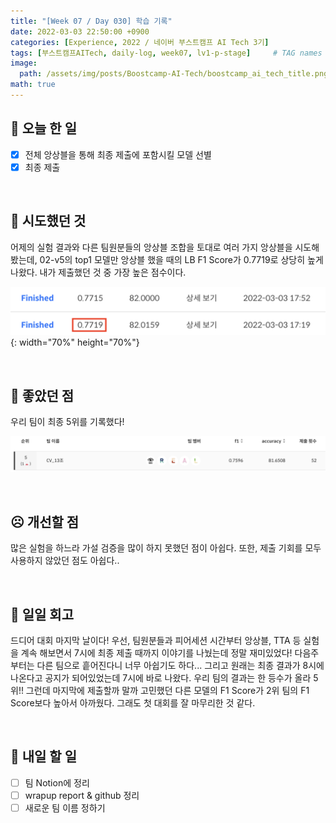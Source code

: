 ```yaml
---
title: "[Week 07 / Day 030] 학습 기록"
date: 2022-03-03 22:50:00 +0900
categories: [Experience, 2022 / 네이버 부스트캠프 AI Tech 3기]
tags: [부스트캠프AITech, daily-log, week07, lv1-p-stage]     # TAG names should always be lowercase
image: 
  path: /assets/img/posts/Boostcamp-AI-Tech/boostcamp_ai_tech_title.png
math: true
---
```

## **📝 오늘 한 일**
- [x]  전체 앙상블을 통해 최종 제출에 포함시킬 모델 선별
- [x]  최종 제출

<br>

## **🧪 시도했던 것**
어제의 실험 결과와 다른 팀원분들의 앙상블 조합을 토대로 여러 가지 앙상블을 시도해봤는데, 02-v5의 top1 모델만 앙상블 했을 때의 LB F1 Score가 0.7719로 상당히 높게 나왔다. 내가 제출했던 것 중 가장 높은 점수이다.

  ![](/assets/img/posts/Boostcamp-AI-Tech/Daily-Log/week07/d030-1.png){: width="70%" height="70%"}

<br>

## **🙂 좋았던 점**
우리 팀이 최종 5위를 기록했다!

![](/assets/img/posts/Boostcamp-AI-Tech/Daily-Log/week07/d030-2.png)

<br>

## **☹️ 개선할 점**
많은 실험을 하느라 가설 검증을 많이 하지 못했던 점이 아쉽다. 또한, 제출 기회를 모두 사용하지 않았던 점도 아쉽다..

<br>

## **🐾 일일 회고**
드디어 대회 마지막 날이다! 우선, 팀원분들과 피어세션 시간부터 앙상블, TTA 등 실험을 계속 해보면서 7시에 최종 제출 때까지 이야기를 나눴는데 정말 재미있었다! 다음주부터는 다른 팀으로 흩어진다니 너무 아쉽기도 하다... 그리고 원래는 최종 결과가 8시에 나온다고 공지가 되어있었는데 7시에 바로 나왔다. 우리 팀의 결과는 한 등수가 올라 5위!! 그런데 마지막에 제출할까 말까 고민했던 다른 모델의 F1 Score가 2위 팀의 F1 Score보다 높아서 아까웠다. 그래도 첫 대회를 잘 마무리한 것 같다.

<br>

## **🚀 내일 할 일**
- [ ]  팀 Notion에 정리
- [ ]  wrapup report & github 정리
- [ ]  새로운 팀 이름 정하기